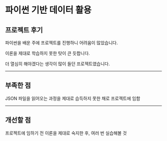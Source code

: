 # 파이썬 기반 데이터 활용

## 프로젝트 후기

파이썬을 배운 주에 프로젝트를 진행하니 어려움이 많았습니다.

이론을 제대로 학습하지 못한 탓이 큰 듯합니다.

더 열심히 해야겠다는 생각이 많이 들던 프로젝트였습니다.

---

## 부족한 점

JSON 파일을 읽어오는 과정을 제대로 습득하지 못한 채로 프로젝트에 임함

---

## 개선할 점

프로젝트에 임하기 전 이론을 제대로 숙지한 후, 여러 번 실습해볼 것